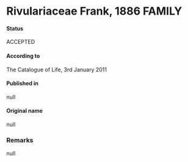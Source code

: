 # Rivulariaceae Frank, 1886 FAMILY

#### Status
ACCEPTED

#### According to
The Catalogue of Life, 3rd January 2011

#### Published in
null

#### Original name
null

### Remarks
null